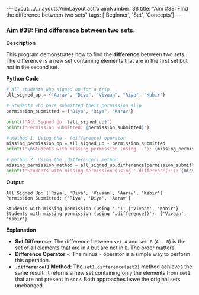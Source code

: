 ---layout: ../../layouts/AimLayout.astro
aimNumber: 38
title: "Aim #38: Find the difference between two sets"
tags: ['Beginner', 'Set', 'Concepts']---

### Aim #38: Find difference between two sets.

**Description**

This program demonstrates how to find the **difference** between two sets. The difference is a new set containing elements that are in the first set but *not* in the second set.

**Python Code**

```python
# All students who signed up for a trip
all_signed_up = {"Aarav", "Diya", "Vivaan", "Riya", "Kabir"}

# Students who have submitted their permission slip
permission_submitted = {"Diya", "Riya", "Aarav"}

print(f"All Signed Up: {all_signed_up}")
print(f"Permission Submitted: {permission_submitted}")

# Method 1: Using the - (difference) operator
missing_permission_op = all_signed_up - permission_submitted
print(f"\nStudents with missing permission (using '-'): {missing_permission_op}")

# Method 2: Using the .difference() method
missing_permission_method = all_signed_up.difference(permission_submitted)
print(f"Students with missing permission (using '.difference()'): {missing_permission_method}")
```

**Output**

```text
All Signed Up: {'Riya', 'Diya', 'Vivaan', 'Aarav', 'Kabir'}
Permission Submitted: {'Riya', 'Diya', 'Aarav'}

Students with missing permission (using '-'): {'Vivaan', 'Kabir'}
Students with missing permission (using '.difference()'): {'Vivaan', 'Kabir'}
```

**Explanation**

- **Set Difference**: The difference between `set A` and `set B` (`A - B`) is the set of all elements that are in `A` but are not in `B`. The order matters.
- **Difference Operator `-`**: The minus `-` operator is a simple way to perform this operation.
- **`.difference()` Method**: The `set1.difference(set2)` method achieves the same result. It returns a new set containing only the elements from `set1` that are not present in `set2`. Both approaches leave the original sets unchanged.

```